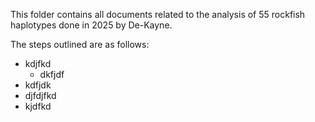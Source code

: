 This folder contains all documents related to the analysis of 55 rockfish haplotypes done in 2025 by De-Kayne.

The steps outlined are as follows:

- kdjfkd
  - dkfjdf
- kdfjdk
- djfdjfkd
- kjdfkd
